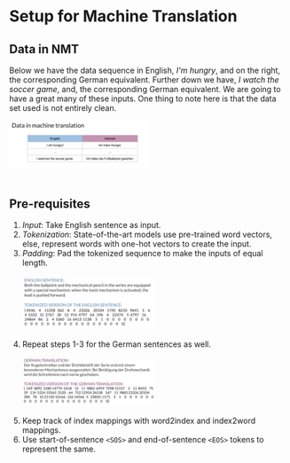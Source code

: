 # Setup for Machine Translation

## Data in NMT

Below we have the data sequence in English, *I'm hungry*, and on the right, the corresponding German equivalent. 
Further down we have, *I watch the soccer game*, and, the corresponding German equivalent. 
We are going to have a great many of these inputs. One thing to note here is that the data set used is not entirely clean.

<img src="./images/10. data in NMT.png" width="50%"></img><br><br>

## Pre-requisites

1. *Input*: Take English sentence as input.
2. *Tokenization*: State-of-the-art models use pre-trained word vectors, else, represent words with one-hot vectors to create the input.
3. *Padding*: Pad the tokenized sequence to make the inputs of equal length.<br><br>
<img src="./images/11. NMT setup-english.png" width="50%"></img><br><br>
4. Repeat steps 1-3 for the German sentences as well.<br><br>
<img src="./images/12. NMT setup - german.png" width="50%"></img><br><br>
5. Keep track of index mappings with word2index and index2word mappings.
5. Use start-of-sentence `<SOS>` and end-of-sentence `<EOS>` tokens to represent the same.
